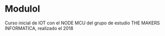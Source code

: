 # ModuloI
Curso inicial de IOT con el NODE MCU del grupo de estudio THE MAKERS INFORMATICA, realizado el 2018
